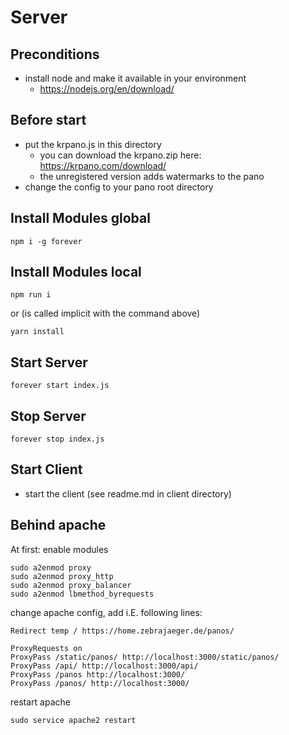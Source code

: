 # Server

## Preconditions

* install node and make it available in your environment
    * https://nodejs.org/en/download/

## Before start

* put the krpano.js in this directory
  * you can download the krpano.zip here: https://krpano.com/download/
  * the unregistered version adds watermarks to the pano   
* change the config to your pano root directory

## Install Modules global

    npm i -g forever

## Install Modules local

    npm run i
or (is called implicit with the command above)

    yarn install

## Start Server
  
    forever start index.js
    
## Stop Server
  
    forever stop index.js
    
## Start Client
* start the client (see readme.md in client directory)

## Behind apache

At first: enable modules

    sudo a2enmod proxy
    sudo a2enmod proxy_http
    sudo a2enmod proxy_balancer
    sudo a2enmod lbmethod_byrequests

change apache config, add i.E. following lines:

    Redirect temp / https://home.zebrajaeger.de/panos/

    ProxyRequests on
    ProxyPass /static/panos/ http://localhost:3000/static/panos/
    ProxyPass /api/ http://localhost:3000/api/
    ProxyPass /panos http://localhost:3000/
    ProxyPass /panos/ http://localhost:3000/

restart apache

    sudo service apache2 restart    